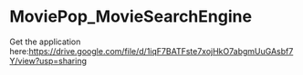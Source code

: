 # MoviePop_MovieSearchEngine

Get the application here:https://drive.google.com/file/d/1iqF7BATFste7xojHkO7abgmUuGAsbf7Y/view?usp=sharing
